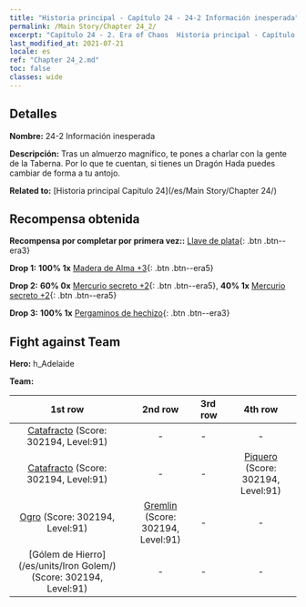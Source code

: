 ```yaml
---
title: "Historia principal - Capítulo 24 - 24-2 Información inesperada"
permalink: /Main Story/Chapter 24_2/
excerpt: "Capítulo 24 - 2. Era of Chaos  Historia principal - Capítulo 24_2. 24-2 Información inesperada"
last_modified_at: 2021-07-21
locale: es
ref: "Chapter 24_2.md"
toc: false
classes: wide
---
```


## Detalles

 **Nombre:** 24-2 Información inesperada

 **Descripción:** Tras un almuerzo magnífico, te pones a charlar con la gente de la Taberna. Por lo que te cuentan, si tienes un Dragón Hada puedes cambiar de forma a tu antojo.

 **Related to:** [Historia principal Capítulo 24](/es/Main Story/Chapter 24/)

## Recompensa obtenida

 **Recompensa por completar por primera vez::** [Llave de plata](/ItemsES/con_693/){: .btn .btn--era3}

 **Drop 1:** **100% 1x** [Madera de Alma +3](/ItemsES/mat_83/){: .btn .btn--era5}

 **Drop 2:** **60% 0x** [Mercurio secreto +2](/ItemsES/mat_77/){: .btn .btn--era5}, **40% 1x** [Mercurio secreto +2](/ItemsES/mat_77/){: .btn .btn--era5}

 **Drop 3:** **100% 1x** [Pergaminos de hechizo](/ItemsES/con_694/){: .btn .btn--era3}


## Fight against Team
 **Hero:** h_Adelaide

 **Team:**


  | 1st row | 2nd row | 3rd row | 4th row |
  |:----:|:----:|:----|:----:|
  | [Catafracto](/es/units/Cavalier/) (Score: 302194, Level:91)  | - | - | - |
  | [Catafracto](/es/units/Cavalier/) (Score: 302194, Level:91)  | - | - | [Piquero](/es/units/Pikeman/) (Score: 302194, Level:91)  |
  | [Ogro](/es/units/Ogre/) (Score: 302194, Level:91)  | [Gremlin](/es/units/Gremlin/) (Score: 302194, Level:91)  | - | - |
  | [Gólem de Hierro](/es/units/Iron Golem/) (Score: 302194, Level:91)  | - | - | - |


